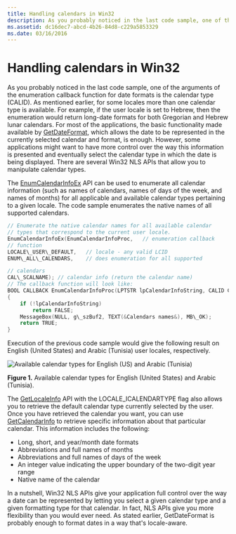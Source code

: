 ```yaml
---
title: Handling calendars in Win32
description: As you probably noticed in the last code sample, one of the arguments of the enumeration callback function for date formats is the calendar type (CALID).
ms.assetid: dc16dec7-abcd-4b26-84d8-c229a5853329
ms.date: 03/16/2016
---
```



# Handling calendars in Win32

As you probably noticed in the last code sample, one of the arguments of the enumeration callback function for date formats is the calendar type (CALID). As mentioned earlier, for some locales more than one calendar type is available. For example, if the user locale is set to Hebrew, then the enumeration would return long-date formats for both Gregorian and Hebrew lunar calendars. For most of the applications, the basic functionality made available by [GetDateFormat](https://msdn.microsoft.com/library/dd318086.aspx), which allows the date to be represented in the currently selected calendar and format, is enough. However, some applications might want to have more control over the way this information is presented and eventually select the calendar type in which the date is being displayed. There are several Win32 NLS APIs that allow you to manipulate calendar types.

The [EnumCalendarInfoEx](https://msdn.microsoft.com/library/dd317804.aspx) API can be used to enumerate all calendar information (such as names of calendars, names of days of the week, and names of months) for all applicable and available calendar types pertaining to a given locale. The code sample enumerates the native names of all supported calendars.

```cpp
// Enumerate the native calendar names for all available calendar
// types that correspond to the current user locale.
EnumCalendarInfoEx(EnumCalendarInfoProc,   // enumeration callback
// function
LOCALE\_USER\_DEFAULT,   // locale - any valid LCID
ENUM\_ALL\_CALENDARS,    // does enumeration for all supported

// calendars
CAL\_SCALNAME); // calendar info (return the calendar name)
// The callback function will look like:
BOOL CALLBACK EnumCalendarInfoProc(LPTSTR lpCalendarInfoString, CALID Calendar)
{
    if (!lpCalendarInfoString)
        return FALSE;
    MessageBox(NULL, g\_szBuf2, TEXT(&Calendars names&), MB\_OK);
    return TRUE;
}
```

Execution of the previous code sample would give the following result on English (United States) and Arabic (Tunisia) user locales, respectively.

![Available calendar types for English (US) and Arabic (Tunisia)](https://docs.microsoft.com/globalization/locale/images/Calendar_Types.jpg "Available calendar types for English (US) and Arabic (Tunisia)") 

**Figure 1.** Available calendar types for English (United States) and Arabic (Tunisia).

The [GetLocaleInfo](https://msdn.microsoft.com/library/dd318101.aspx) API with the LOCALE\_ICALENDARTYPE flag also allows you to retrieve the default calendar type currently selected by the user. Once you have retrieved the calendar you want, you can use [GetCalendarInfo](https://msdn.microsoft.com/library/dd318072.aspx) to retrieve specific information about that particular calendar. This information includes the following:

- Long, short, and year/month date formats
- Abbreviations and full names of months
- Abbreviations and full names of days of the week
- An integer value indicating the upper boundary of the two-digit year range
- Native name of the calendar

In a nutshell, Win32 NLS APIs give your application full control over the way a date can be represented by letting you select a given calendar type and a given formatting type for that calendar. In fact, NLS APIs give you more flexibility than you would ever need. As stated earlier, GetDateFormat is probably enough to format dates in a way that's locale-aware.
